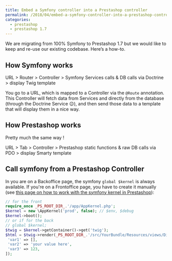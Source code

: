 ```yaml
---
title: Embed a Symfony controller into a Prestashop controller
permalink: /2018/04/embed-a-symfony-controller-into-a-prestashop-controller/
categories:
  - prestashop
  - prestashop 1.7
---
```

We are migrating from 100% Symfony to Prestashop 1.7 but we would like to keep and re-use our existing codebase. Here&#8217;s a how-to.

## How Symfony works

URL > Router > Controller >  Symfony Services calls & DB calls via Doctrine > display Twig template

You go to a URL, which is mapped to a Controller via the `@Route` annotation. This Controller will fetch data from Services and directly from the database (through the Doctrine Service 😉), and then send those data to a template that will display them in a nice way.

## How Prestashop works

Pretty much the same way !

URL > Tab > Controller > Prestashop static functions & raw DB calls via PDO > display Smarty template

## Call symfony from a Prestashop Controller

In you are on a Backoffice page, the symfony `global $kernel`  is always available. If you're on a Frontoffice page, you have to create it manually (see [this page on how to work with the symfony kernel in Prestashop](https://floriancourgey.com/2018/05/how-to-work-with-the-symfony-kernel-anywhere-in-prestashop-1-7/)):

```php
// for the front
require_once _PS_ROOT_DIR_.'/app/AppKernel.php';
$kernel = new \AppKernel('prod', false); // $env, $debug
$kernel->boot();
// or if for the back
// global $kernel;
$twig = $kernel->getContainer()->get('twig');
$html = $twig->render(_PS_ROOT_DIR_.'/src/YourBundle/Resources/views/Directory1/view1.html.twig', [
 'var1' => [],
 'var2' => 'your value here',
 'var3' => 123,
]);
```
